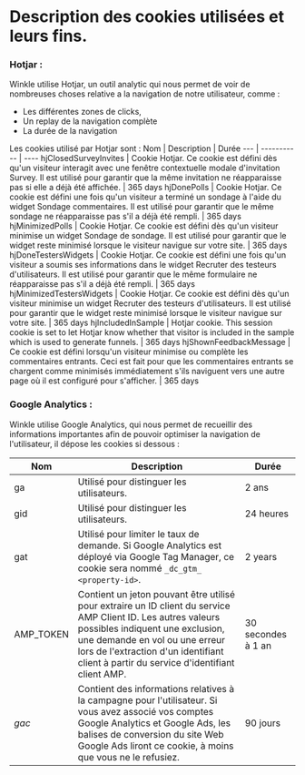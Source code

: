 # Description des cookies utilisées et leurs fins.

### Hotjar :

Winkle utilise Hotjar, un outil analytic qui nous permet de voir de nombreuses choses relative a la navigation de notre utilisateur, comme :
  - Les différentes zones de clicks,
  - Un replay de la navigation complète
  - La durée de la navigation

Les cookies utilisé par Hotjar sont :
Nom | Description | Durée
--- | ----------- | ----
hjClosedSurveyInvites | Cookie Hotjar. Ce cookie est défini dès qu'un visiteur interagit avec une fenêtre contextuelle modale d'invitation Survey. Il est utilisé pour garantir que la même invitation ne réapparaisse pas si elle a déjà été affichée. | 365 days
hjDonePolls | Cookie Hotjar. Ce cookie est défini une fois qu'un visiteur a terminé un sondage à l'aide du widget Sondage commentaires. Il est utilisé pour garantir que le même sondage ne réapparaisse pas s'il a déjà été rempli.	 | 365 days
hjMinimizedPolls | Cookie Hotjar. Ce cookie est défini dès qu'un visiteur minimise un widget Sondage de sondage. Il est utilisé pour garantir que le widget reste minimisé lorsque le visiteur navigue sur votre site. | 365 days
hjDoneTestersWidgets | Cookie Hotjar. Ce cookie est défini une fois qu'un visiteur a soumis ses informations dans le widget Recruter des testeurs d'utilisateurs. Il est utilisé pour garantir que le même formulaire ne réapparaisse pas s'il a déjà été rempli. | 365 days
hjMinimizedTestersWidgets | Cookie Hotjar. Ce cookie est défini dès qu'un visiteur minimise un widget Recruter des testeurs d'utilisateurs. Il est utilisé pour garantir que le widget reste minimisé lorsque le visiteur navigue sur votre site. | 365 days
hjIncludedInSample | Hotjar cookie. This session cookie is set to let Hotjar know whether that visitor is included in the sample which is used to generate funnels. |	365 days
hjShownFeedbackMessage | Ce cookie est défini lorsqu'un visiteur minimise ou complète les commentaires entrants. Ceci est fait pour que les commentaires entrants se chargent comme minimisés immédiatement s'ils naviguent vers une autre page où il est configuré pour s'afficher. | 365 days

### Google Analytics  :

Winkle utilise Google Analytics, qui nous permet de recueillir des informations importantes afin de pouvoir optimiser la navigation de l'utilisateur, il dépose les cookies si dessous :

Nom | Description | Durée
--- | ----------- | ----
ga | Utilisé pour distinguer les utilisateurs. | 2 ans
gid | Utilisé pour distinguer les utilisateurs. | 24 heures
gat | Utilisé pour limiter le taux de demande. Si Google Analytics est déployé via Google Tag Manager, ce cookie sera nommé `_dc_gtm_ <property-id>`. | 2 years
AMP_TOKEN | Contient un jeton pouvant être utilisé pour extraire un ID client du service AMP Client ID. Les autres valeurs possibles indiquent une exclusion, une demande en vol ou une erreur lors de l'extraction d'un identifiant client à partir du service d'identifiant client AMP. | 30 secondes à 1 an
_gac_<property-id> | Contient des informations relatives à la campagne pour l'utilisateur. Si vous avez associé vos comptes Google Analytics et Google Ads, les balises de conversion du site Web Google Ads liront ce cookie, à moins que vous ne le refusiez. | 90 jours
